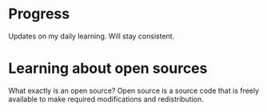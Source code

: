 # Progress
Updates on my daily learning.
Will stay consistent.

# Learning about open sources
What exactly is an open source?
    Open source is a source code that is freely available to make required modifications and redistribution.
